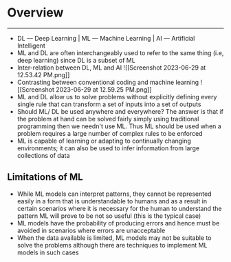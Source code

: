 # Overview
---
- DL — Deep Learning | ML — Machine Learning | AI — Artificial Intelligent
- ML and DL are often interchangeably used to refer to the same thing (i.e, deep learning) since DL is a subset of ML
- Inter-relation between DL, ML and AI ![[Screenshot 2023-06-29 at 12.53.42 PM.png]]
- Contrasting between conventional coding and machine learning ![[Screenshot 2023-06-29 at 12.59.25 PM.png]]
- ML and DL allow us to solve problems without explicitly defining every single rule that can transform a set of inputs into a set of outputs
- Should ML/ DL be used anywhere and everywhere? The answer is that if the problem at hand can be solved fairly simply using traditional programming then we needn't use ML. Thus ML should be used when a problem requires a large number of complex rules to be enforced
- ML is capable of learning or adapting to continually changing environments; it can also be used to infer information from large collections of data
## Limitations of ML
- While ML models can interpret patterns, they cannot be represented easily in a form that is understandable to humans and as a result in certain scenarios where it is necessary for the human to understand the pattern ML will prove to be not so useful (this is the typical case)
- ML models have the probability of producing errors and hence must be avoided in scenarios where errors are unacceptable
- When the data available is limited, ML models may not be suitable to solve the problems although there are techniques to implement ML models in such cases